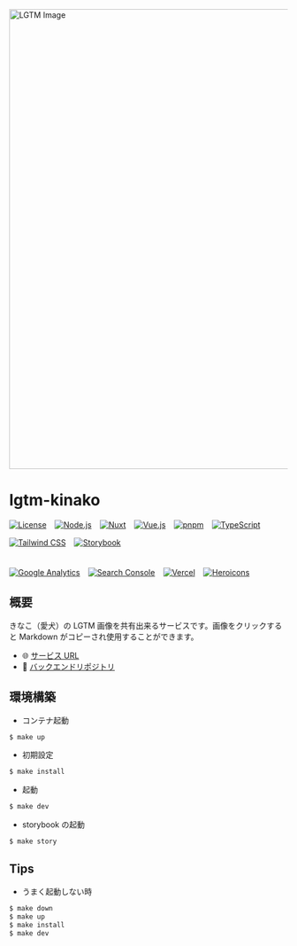 <img src="https://d18g0hf2wnz3gs.cloudfront.net/20240413001214.JPG" alt="LGTM Image" width="830">


# lgtm-kinako

<div style="display: flex; gap: 15px; flex-wrap: wrap; align-items: center; margin-bottom: 20px;">
  <a href="https://opensource.org/licenses/MIT">
    <img src="https://img.shields.io/badge/License-MIT-blue" alt="License">
  </a>
  <a href="https://nodejs.org/">
    <img src="https://img.shields.io/badge/Node.js-v20.12.2-brightgreen" alt="Node.js">
  </a>
  <a href="https://nuxt.com/">
    <img src="https://img.shields.io/badge/Nuxt-v3.6.5-green" alt="Nuxt">
  </a>
  <a href="https://vuejs.org/">
    <img src="https://img.shields.io/badge/Vue.js-v3.2.36-brightgreen" alt="Vue.js">
  </a>
  <a href="https://pnpm.io/">
    <img src="https://img.shields.io/badge/pnpm-v8.13.1-orange" alt="pnpm">
  </a>
  <a href="https://www.typescriptlang.org/">
    <img src="https://img.shields.io/badge/TypeScript-v5.2.2-blue" alt="TypeScript">
  </a>
  <a href="https://tailwindcss.com/">
    <img src="https://img.shields.io/badge/TailwindCSS-v3.3.5-38B2AC" alt="Tailwind CSS">
  </a>
  <a href="https://storybook.js.org/">
    <img src="https://img.shields.io/badge/Storybook-v7.6.17-FF4785" alt="Storybook">
  </a>
</div>

<br/>

<div style="display: flex; gap: 15px; flex-wrap: wrap; align-items: center;">
  <a href="https://analytics.google.com/analytics/web/#/p287815666/reports/dashboard?params=_u..nav%3Dmaui&r=lifecycle-engagement-overview&ruid=lifecycle-engagement-overview,life-cycle,engagement&collectionId=life-cycle" target="_blank">
    <img src="https://img.shields.io/badge/Google%20Analytics-Dashboard-blue?logo=google-analytics&logoColor=white" alt="Google Analytics">
  </a>
  <a href="https://search.google.com/search-console?resource_id=sc-domain%3Algtm-kinako.com" target="_blank">
    <img src="https://img.shields.io/badge/Search%20Console-Website-blue?logo=google-search-console&logoColor=white" alt="Search Console">
  </a>
  <a href="https://vercel.com/dashboard" target="_blank">
    <img src="https://img.shields.io/badge/Vercel-Dashboard-black?logo=vercel&logoColor=white" alt="Vercel">
  </a>
  <a href="https://heroicons.com/" target="_blank">
    <img src="https://img.shields.io/badge/Heroicons-Icons-blueviolet?logo=heroicons&logoColor=white" alt="Heroicons">
  </a>
</div>


## 概要

きなこ（愛犬）の LGTM 画像を共有出来るサービスです。画像をクリックすると Markdown がコピーされ使用することができます。

- 🌐 [サービス URL](https://lgtm-kinako.com/)  
- 🔧 [バックエンドリポジトリ](https://github.com/Kazuya-Sakamoto/lgtm-kinako-api)  

## 環境構築

- コンテナ起動

```bash
$ make up
```

- 初期設定

```bash
$ make install
```

- 起動

```bash
$ make dev
```

- storybook の起動

```bash
$ make story
```

## Tips

- うまく起動しない時

```bash
$ make down
$ make up
$ make install
$ make dev
```
